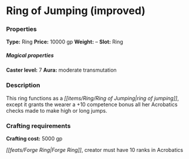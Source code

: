 ﻿---
Title: "Ring of Jumping (improved)"
Type: "Ring"
Price: "10000 gp"
Weight: "–"
Slot: "Ring"
Caster level: "7"
Aura: "moderate transmutation"
Description: |
  "This ring functions as a _ring of jumping_, except it grants the wearer a +10 competence bonus all her Acrobatics checks made to make high or long jumps."
Crafting cost: "5000 gp"
Sources: "['Core Rulebook', 'Ultimate Equipment']"
---

# Ring of Jumping (improved)

### Properties

**Type:** Ring **Price:** 10000 gp **Weight:** – **Slot:** Ring

##### Magical properties

**Caster level:** 7 **Aura:** moderate transmutation

### Description

This ring functions as a _[[items/Ring/Ring of Jumping|ring of jumping]]_, except it grants the wearer a +10 competence bonus all her Acrobatics checks made to make high or long jumps.

### Crafting requirements

**Crafting cost:** 5000 gp

_[[feats/Forge Ring|Forge Ring]]_, creator must have 10 ranks in Acrobatics

